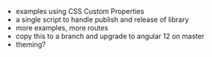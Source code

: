 - examples using CSS Custom Properties
- a single script to handle publish and release of library
- more examples, more routes
- copy this to a branch and upgrade to angular 12 on master
- theming?
